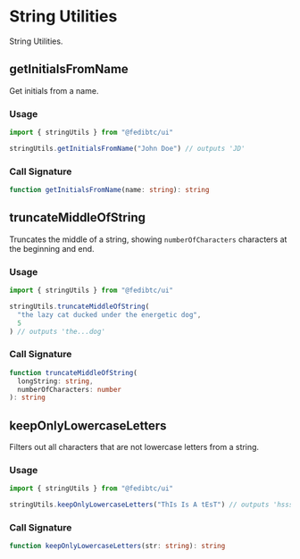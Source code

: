 # String Utilities

String Utilities.

## getInitialsFromName

Get initials from a name.

### Usage

```ts
import { stringUtils } from "@fedibtc/ui"

stringUtils.getInitialsFromName("John Doe") // outputs 'JD'
```

### Call Signature

```ts
function getInitialsFromName(name: string): string
```

## truncateMiddleOfString

Truncates the middle of a string, showing `numberOfCharacters` characters at the beginning and end.

### Usage

```ts
import { stringUtils } from "@fedibtc/ui"

stringUtils.truncateMiddleOfString(
  "the lazy cat ducked under the energetic dog",
  5
) // outputs 'the...dog'
```

### Call Signature

```ts
function truncateMiddleOfString(
  longString: string,
  numberOfCharacters: number
): string
```

## keepOnlyLowercaseLetters

Filters out all characters that are not lowercase letters from a string.

### Usage

```ts
import { stringUtils } from "@fedibtc/ui"

stringUtils.keepOnlyLowercaseLetters("ThIs Is A tEsT") // outputs 'hssst'
```

### Call Signature

```ts
function keepOnlyLowercaseLetters(str: string): string
```

```

```
